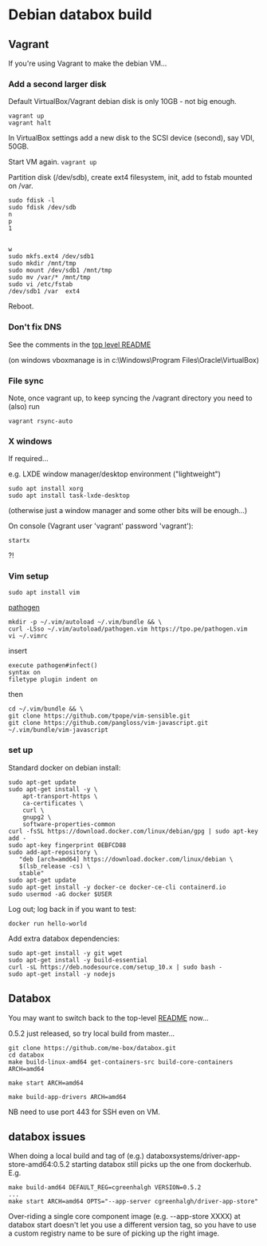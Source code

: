 # Debian databox build

## Vagrant

If you're using Vagrant to make the debian VM...

### Add a second larger disk

Default VirtualBox/Vagrant debian disk is only 10GB - not big enough.

```
vagrant up
vagrant halt
```

In VirtualBox settings add a new disk to the SCSI device (second), say VDI, 50GB.

Start VM again. `vagrant up`

Partition disk (/dev/sdb), create ext4 filesystem, init, add to fstab mounted on /var.
```
sudo fdisk -l
sudo fdisk /dev/sdb
n
p
1


w
sudo mkfs.ext4 /dev/sdb1
sudo mkdir /mnt/tmp
sudo mount /dev/sdb1 /mnt/tmp
sudo mv /var/* /mnt/tmp
sudo vi /etc/fstab
/dev/sdb1 /var  ext4
```
Reboot.

### Don't fix DNS

See the comments in the [top level README](../README.md)

(on windows vboxmanage is in c:\Windows\Program Files\Oracle\VirtualBox)

### File sync

Note, once vagrant up, to keep syncing the /vagrant directory you need to (also) run
```
vagrant rsync-auto
```

### X windows

If required...

e.g. LXDE window manager/desktop environment ("lightweight")
```
sudo apt install xorg
sudo apt install task-lxde-desktop
```
(otherwise just a window manager and some other bits will be enough...)

On console (Vagrant user 'vagrant' password 'vagrant'):
```
startx
```
?!

### Vim setup

```
sudo apt install vim
```

[pathogen](https://github.com/tpope/vim-pathogen)
```
mkdir -p ~/.vim/autoload ~/.vim/bundle && \
curl -LSso ~/.vim/autoload/pathogen.vim https://tpo.pe/pathogen.vim
vi ~/.vimrc
```
insert
```
execute pathogen#infect()
syntax on
filetype plugin indent on
```
then
```
cd ~/.vim/bundle && \
git clone https://github.com/tpope/vim-sensible.git
git clone https://github.com/pangloss/vim-javascript.git ~/.vim/bundle/vim-javascript
```

### set up

Standard docker on debian install:
```
sudo apt-get update
sudo apt-get install -y \
    apt-transport-https \
    ca-certificates \
    curl \
    gnupg2 \
    software-properties-common
curl -fsSL https://download.docker.com/linux/debian/gpg | sudo apt-key add -
sudo apt-key fingerprint 0EBFCD88
sudo add-apt-repository \
   "deb [arch=amd64] https://download.docker.com/linux/debian \
   $(lsb_release -cs) \
   stable"
sudo apt-get update
sudo apt-get install -y docker-ce docker-ce-cli containerd.io
sudo usermod -aG docker $USER
```
Log out; log back in if you want to test:
```
docker run hello-world
```
Add extra databox dependencies:
```
sudo apt-get install -y git wget 
sudo apt-get install -y build-essential 
curl -sL https://deb.nodesource.com/setup_10.x | sudo bash -
sudo apt-get install -y nodejs
```

## Databox

You may want to switch back to the top-level [README](../README.md) now...

0.5.2 just released, so try local build from master...
```
git clone https://github.com/me-box/databox.git
cd databox
make build-linux-amd64 get-containers-src build-core-containers ARCH=amd64

make start ARCH=amd64

make build-app-drivers ARCH=amd64
```

NB need to use port 443 for SSH even on VM.

## databox issues

When doing a local build and tag of (e.g.) databoxsystems/driver-app-store-amd64:0.5.2 starting databox still picks up the one from dockerhub.
E.g.
```
make build-amd64 DEFAULT_REG=cgreenhalgh VERSION=0.5.2
...
make start ARCH=amd64 OPTS="--app-server cgreenhalgh/driver-app-store"
```

Over-riding a single core component image (e.g. --app-store XXXX) at databox start doesn't let you use a different version tag, so you have to use a custom registry name to be sure of picking up the right image.
